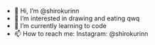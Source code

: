 - 👋 Hi, I’m @shirokurinn
- 👀 I’m interested in drawing and eating qwq
- 🌱 I’m currently learning to code
- 📫 How to reach me: Instagram: @shirokurinn

<!---
shirokurinn/shirokurinn is a ✨ special ✨ repository because its `README.md` (this file) appears on your GitHub profile.
You can click the Preview link to take a look at your changes.
--->
